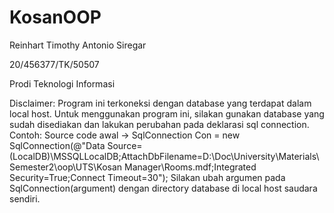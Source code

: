 # KosanOOP
Reinhart Timothy Antonio Siregar

20/456377/TK/50507

Prodi Teknologi Informasi


Disclaimer: Program ini terkoneksi dengan database yang terdapat dalam local host. Untuk menggunakan program ini, silakan gunakan database yang sudah disediakan 
dan lakukan perubahan pada deklarasi sql connection.
Contoh:
Source code awal -> SqlConnection Con = new SqlConnection(@"Data Source=(LocalDB)\MSSQLLocalDB;AttachDbFilename=D:\Doc\University\Materials\Semester2\oop\UTS\Kosan Manager\Rooms.mdf;Integrated Security=True;Connect Timeout=30");
Silakan ubah argumen pada SqlConnection(argument) dengan directory database di local host saudara sendiri.
        
